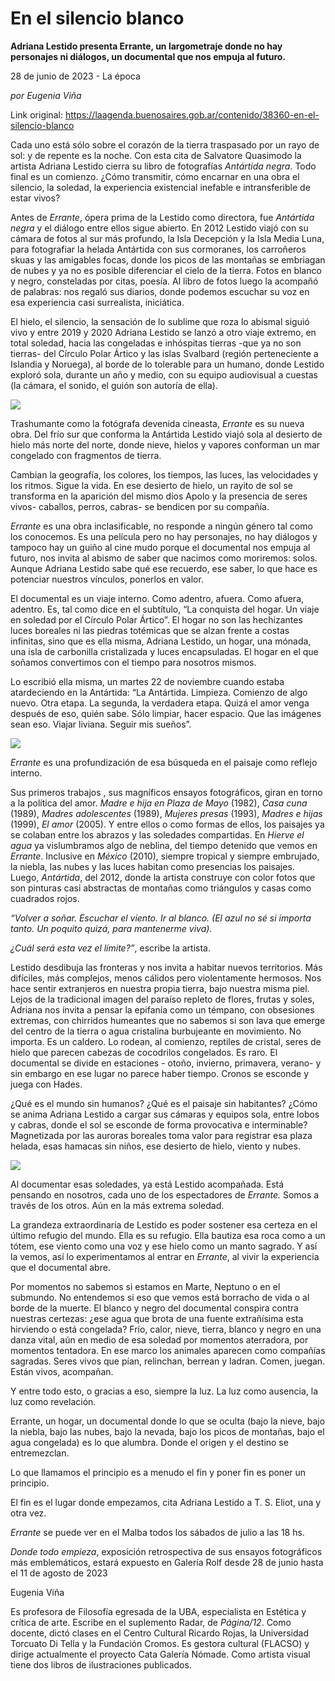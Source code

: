 # En el silencio blanco

**Adriana Lestido presenta Errante, un largometraje donde no hay personajes ni diálogos, un documental que nos empuja al futuro.**

28 de junio de 2023 - La época

_por Eugenia Viña_

Link original: https://laagenda.buenosaires.gob.ar/contenido/38360-en-el-silencio-blanco



Cada uno está sólo sobre el corazón de la tierra traspasado por un rayo de sol: y de repente es la noche. Con esta cita de Salvatore Quasimodo la artista Adriana Lestido cierra su libro de fotografías *Antártida negra.* Todo final es un comienzo. ¿Cómo transmitir, cómo encarnar en una obra el silencio, la soledad, la experiencia existencial inefable e intransferible de estar vivos?




Antes de *Errante*, ópera prima de la Lestido como directora, fue *Antártida negra* y el diálogo entre ellos sigue abierto. En 2012 Lestido viajó con su cámara de fotos al sur más profundo, la Isla Decepción y la Isla Media Luna, para fotografiar la helada Antártida con sus cormoranes, los carroñeros skuas y las amigables focas, donde los picos de las montañas se embriagan de nubes y ya no es posible diferenciar el cielo de la tierra. Fotos en blanco y negro, consteladas por citas, poesía. Al libro de fotos luego la acompañó de palabras: nos regaló sus diarios, donde podemos escuchar su voz en esa experiencia casi surrealista, iniciática.




El hielo, el silencio, la sensación de lo sublime que roza lo abismal siguió vivo y entre 2019 y 2020 Adriana Lestido se lanzó a otro viaje extremo, en total soledad, hacia las congeladas e inhóspitas tierras -que ya no son tierras- del Círculo Polar Ártico y las islas Svalbard (región perteneciente a Islandia y Noruega), al borde de lo tolerable para un humano, donde Lestido exploró sola, durante un año y medio, con su equipo audiovisual a cuestas (la cámara, el sonido, el guión son autoría de ella).




![](https://cdn.feater.me/files/images/1491797/ce002813-0b33-4649-8a93-50f8038348a2.jpg)




Trashumante como la fotógrafa devenida cineasta, *Errante* es su nueva obra. Del frío sur que conforma la Antártida Lestido viajó sola al desierto de hielo más norte del norte, donde nieve, hielos y vapores conforman un mar congelado con fragmentos de tierra.




Cambian la geografía, los colores, los tiempos, las luces, las velocidades y los ritmos. Sigue la vida. En ese desierto de hielo, un rayito de sol se transforma en la aparición del mismo dios Apolo y la presencia de seres vivos- caballos, perros, cabras- se bendicen por su compañía.




*Errante* es una obra inclasificable, no responde a ningún género tal como los conocemos. Es una película pero no hay personajes, no hay diálogos y tampoco hay un guiño al cine mudo porque el documental nos empuja al futuro, nos invita al abismo de saber que nacimos como moriremos: solos. Aunque Adriana Lestido sabe qué ese recuerdo, ese saber, lo que hace es potenciar nuestros vínculos, ponerlos en valor.




El documental es un viaje interno. Como adentro, afuera. Como afuera, adentro. Es, tal como dice en el subtítulo, “La conquista del hogar. Un viaje en soledad por el Círculo Polar Ártico”. El hogar no son las hechizantes luces boreales ni las piedras totémicas que se alzan frente a costas infinitas, sino que es ella misma, Adriana Lestido, un hogar, una mónada, una isla de carbonilla cristalizada y luces encapsuladas. El hogar en el que soñamos convertimos con el tiempo para nosotros mismos.




Lo escribió ella misma, un martes 22 de noviembre cuando estaba atardeciendo en la Antártida: “La Antártida. Limpieza. Comienzo de algo nuevo. Otra etapa. La segunda, la verdadera etapa. Quizá el amor venga después de eso, quién sabe. Sólo limpiar, hacer espacio. Que las imágenes sean eso. Viajar liviana. Seguir mis sueños”.




![](https://cdn.feater.me/files/images/1493343/c6b1f498-b3de-48ec-b3c6-5244a83e9da3.jpg)




*Errante* es una profundización de esa búsqueda en el paisaje como reflejo interno.




Sus primeros trabajos , sus magníficos ensayos fotográficos, giran en torno a la política del amor. *Madre e hija en Plaza de Mayo* (1982), *Casa cuna* (1989), *Madres adolescentes* (1989), *Mujeres presas* (1993), *Madres e hijas* (1999), *El amor* (2005). Y entre ellos o como formas de ellos, los paisajes ya se colaban entre los abrazos y las soledades compartidas. En *Hierve el agua* ya vislumbramos algo de neblina, del tiempo detenido que vemos en *Errante*. Inclusive en *México* (2010), siempre tropical y siempre embrujado, la niebla, las nubes y las luces habitan como presencias los paisajes. Luego, *Antártida*, del 2012, donde la artista construye con color fotos que son pinturas casi abstractas de montañas como triángulos y casas como cuadrados rojos.




*“Volver a soñar. Escuchar el viento. Ir al blanco. (El azul no sé si importa tanto. Un poquito quizá, para mantenerme viva).*




*¿Cuál será esta vez el límite?”*, escribe la artista.




Lestido desdibuja las fronteras y nos invita a habitar nuevos territorios. Más difíciles, más complejos, menos cálidos pero violentamente hermosos. Nos hace sentir extranjeros en nuestra propia tierra, bajo nuestra misma piel. Lejos de la tradicional imagen del paraíso repleto de flores, frutas y soles, Adriana nos invita a pensar la epifanía como un témpano, con obsesiones extremas, con chirridos humeantes que no sabemos si son lava que emerge del centro de la tierra o agua cristalina burbujeante en movimiento. No importa. Es un caldero. Lo rodean, al comienzo, reptiles de cristal, seres de hielo que parecen cabezas de cocodrilos congelados. Es raro. El documental se divide en estaciones - otoño, invierno, primavera, verano- y sin embargo en ese lugar no parece haber tiempo. Cronos se esconde y juega con Hades.




¿Qué es el mundo sin humanos? ¿Qué es el paisaje sin habitantes? ¿Cómo se anima Adriana Lestido a cargar sus cámaras y equipos sola, entre lobos y cabras, donde el sol se esconde de forma provocativa e interminable? Magnetizada por las auroras boreales toma valor para registrar esa plaza helada, esas hamacas sin niños, ese desierto de hielo, viento y nubes.




![](https://cdn.feater.me/files/images/1491447/f2d2f741-5c44-4647-803b-ebf3811c45a9.jpg)




Al documentar esas soledades, ya está Lestido acompañada. Está pensando en nosotros, cada uno de los espectadores de *Errante.* Somos a través de los otros. Aún en la más extrema soledad.




La grandeza extraordinaria de Lestido es poder sostener esa certeza en el último refugio del mundo. Ella es su refugio. Ella bautiza esa roca como a un tótem, ese viento como una voz y ese hielo como un manto sagrado. Y así la vemos, así lo experimentamos al entrar en *Errante*, al vivir la experiencia que el documental abre.




Por momentos no sabemos si estamos en Marte, Neptuno o en el submundo. No entendemos si eso que vemos está borracho de vida o al borde de la muerte. El blanco y negro del documental conspira contra nuestras certezas: ¿ese agua que brota de una fuente extrañísima esta hirviendo o está congelada? Frío, calor, nieve, tierra, blanco y negro en una danza vital, aún en medio de esa soledad por momentos aterradora, por momentos tentadora. En ese marco los animales aparecen como compañías sagradas. Seres vivos que pían, relinchan, berrean y ladran. Comen, juegan. Están vivos, acompañan.




Y entre todo esto, o gracias a eso, siempre la luz. La luz como ausencia, la luz como revelación.




Errante, un hogar, un documental donde lo que se oculta (bajo la nieve, bajo la niebla, bajo las nubes, bajo la nevada, bajo los picos de montañas, bajo el agua congelada) es lo que alumbra. Donde el origen y el destino se entremezclan.




Lo que llamamos el principio es a menudo el fin y poner fin es poner un principio.




El fin es el lugar donde empezamos, cita Adriana Lestido a T. S. Eliot, una y otra vez.




*Errante* se puede ver en el Malba todos los sábados de julio a las 18 hs.




*Donde todo empieza*, exposición retrospectiva de sus ensayos fotográficos más emblemáticos, estará expuesto en Galería Rolf desde 28 de junio hasta el 11 de agosto de 2023




Eugenia Viña




Es profesora de Filosofía egresada de la UBA, especialista en Estética y crítica de arte. Escribe en el suplemento Radar, de *Página/12*. Como docente, dictó clases en el Centro Cultural Ricardo Rojas, la Universidad Torcuato Di Tella y la Fundación Cromos. Es gestora cultural (FLACSO) y dirige actualmente el proyecto Cata Galería Nómade. Como artista visual tiene dos libros de ilustraciones publicados.



